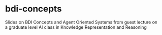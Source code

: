 # bdi-concepts
Slides on BDI Concepts and Agent Oriented Systems from guest lecture on a graduate level AI class in Knowledge Representation and Reasoning
